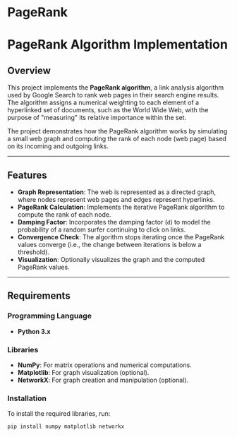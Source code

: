 # PageRank
# PageRank Algorithm Implementation

## Overview
This project implements the **PageRank algorithm**, a link analysis algorithm used by Google Search to rank web pages in their search engine results. The algorithm assigns a numerical weighting to each element of a hyperlinked set of documents, such as the World Wide Web, with the purpose of "measuring" its relative importance within the set.

The project demonstrates how the PageRank algorithm works by simulating a small web graph and computing the rank of each node (web page) based on its incoming and outgoing links.

---

## Features
- **Graph Representation**: The web is represented as a directed graph, where nodes represent web pages and edges represent hyperlinks.
- **PageRank Calculation**: Implements the iterative PageRank algorithm to compute the rank of each node.
- **Damping Factor**: Incorporates the damping factor (`d`) to model the probability of a random surfer continuing to click on links.
- **Convergence Check**: The algorithm stops iterating once the PageRank values converge (i.e., the change between iterations is below a threshold).
- **Visualization**: Optionally visualizes the graph and the computed PageRank values.

---

## Requirements

### Programming Language
- **Python 3.x**

### Libraries
- **NumPy**: For matrix operations and numerical computations.
- **Matplotlib**: For graph visualization (optional).
- **NetworkX**: For graph creation and manipulation (optional).

### Installation
To install the required libraries, run:
```bash
pip install numpy matplotlib networkx
